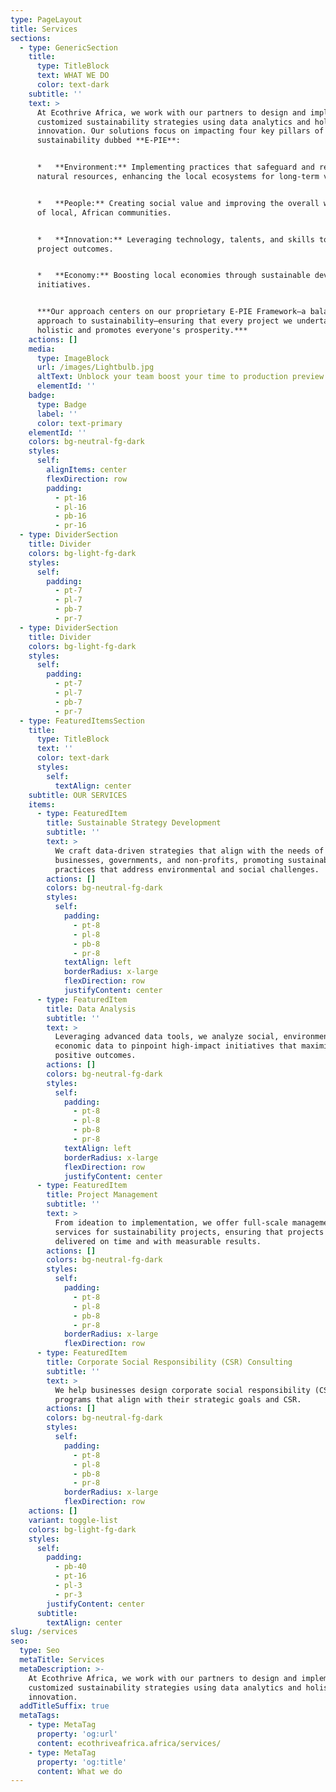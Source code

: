 ```yaml
---
type: PageLayout
title: Services
sections:
  - type: GenericSection
    title:
      type: TitleBlock
      text: WHAT WE DO
      color: text-dark
    subtitle: ''
    text: >
      At Ecothrive Africa, we work with our partners to design and implement
      customized sustainability strategies using data analytics and holistic
      innovation. Our solutions focus on impacting four key pillars of
      sustainability dubbed **E-PIE**:


      *   **Environment:** Implementing practices that safeguard and restore
      natural resources, enhancing the local ecosystems for long-term viability.


      *   **People:** Creating social value and improving the overall well-being
      of local, African communities.


      *   **Innovation:** Leveraging technology, talents, and skills to optimize
      project outcomes.


      *   **Economy:** Boosting local economies through sustainable development
      initiatives.


      ***Our approach centers on our proprietary E-PIE Framework—a balanced
      approach to sustainability—ensuring that every project we undertake is
      holistic and promotes everyone's prosperity.***
    actions: []
    media:
      type: ImageBlock
      url: /images/Lightbulb.jpg
      altText: Unblock your team boost your time to production preview
      elementId: ''
    badge:
      type: Badge
      label: ''
      color: text-primary
    elementId: ''
    colors: bg-neutral-fg-dark
    styles:
      self:
        alignItems: center
        flexDirection: row
        padding:
          - pt-16
          - pl-16
          - pb-16
          - pr-16
  - type: DividerSection
    title: Divider
    colors: bg-light-fg-dark
    styles:
      self:
        padding:
          - pt-7
          - pl-7
          - pb-7
          - pr-7
  - type: DividerSection
    title: Divider
    colors: bg-light-fg-dark
    styles:
      self:
        padding:
          - pt-7
          - pl-7
          - pb-7
          - pr-7
  - type: FeaturedItemsSection
    title:
      type: TitleBlock
      text: ''
      color: text-dark
      styles:
        self:
          textAlign: center
    subtitle: OUR SERVICES
    items:
      - type: FeaturedItem
        title: Sustainable Strategy Development
        subtitle: ''
        text: >
          We craft data-driven strategies that align with the needs of
          businesses, governments, and non-profits, promoting sustainable
          practices that address environmental and social challenges.
        actions: []
        colors: bg-neutral-fg-dark
        styles:
          self:
            padding:
              - pt-8
              - pl-8
              - pb-8
              - pr-8
            textAlign: left
            borderRadius: x-large
            flexDirection: row
            justifyContent: center
      - type: FeaturedItem
        title: Data Analysis
        subtitle: ''
        text: >
          Leveraging advanced data tools, we analyze social, environmental, and
          economic data to pinpoint high-impact initiatives that maximize
          positive outcomes.
        actions: []
        colors: bg-neutral-fg-dark
        styles:
          self:
            padding:
              - pt-8
              - pl-8
              - pb-8
              - pr-8
            textAlign: left
            borderRadius: x-large
            flexDirection: row
            justifyContent: center
      - type: FeaturedItem
        title: Project Management
        subtitle: ''
        text: >
          From ideation to implementation, we offer full-scale management
          services for sustainability projects, ensuring that projects are
          delivered on time and with measurable results.
        actions: []
        colors: bg-neutral-fg-dark
        styles:
          self:
            padding:
              - pt-8
              - pl-8
              - pb-8
              - pr-8
            borderRadius: x-large
            flexDirection: row
      - type: FeaturedItem
        title: Corporate Social Responsibility (CSR) Consulting
        subtitle: ''
        text: >
          We help businesses design corporate social responsibility (CSR)
          programs that align with their strategic goals and CSR.
        actions: []
        colors: bg-neutral-fg-dark
        styles:
          self:
            padding:
              - pt-8
              - pl-8
              - pb-8
              - pr-8
            borderRadius: x-large
            flexDirection: row
    actions: []
    variant: toggle-list
    colors: bg-light-fg-dark
    styles:
      self:
        padding:
          - pb-40
          - pt-16
          - pl-3
          - pr-3
        justifyContent: center
      subtitle:
        textAlign: center
slug: /services
seo:
  type: Seo
  metaTitle: Services
  metaDescription: >-
    At Ecothrive Africa, we work with our partners to design and implement
    customized sustainability strategies using data analytics and holistic
    innovation.
  addTitleSuffix: true
  metaTags:
    - type: MetaTag
      property: 'og:url'
      content: ecothriveafrica.africa/services/
    - type: MetaTag
      property: 'og:title'
      content: What we do
---
```

